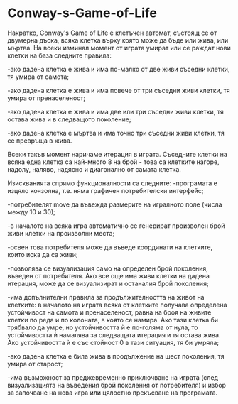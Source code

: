 # Conway-s-Game-of-Life


Накратко, Conway's Game of Life е клетъчен автомат, състоящ се от двумерна дъска, всяка клетка върху която може да бъде или жива, или мъртва. На всеки изминал момент от играта умират или се раждат нови клетки на база следните правила:

-ако дадена клетка е жива и има по-малко от две живи съседни клетки, тя умира от самота;

-ако дадена клетка е жива и има повече от три съседни живи клетки, тя умира от пренаселеност;

-ако дадена клетка е жива и има две или три съседни живи клетки, тя остава жива и в следващото поколение;

-ако дадена клетка е мъртва и има точно три съседни живи клетки, тя се превръща в жива.

Всеки такъв момент наричаме итерация в играта.
Съседните клетки на всяка една клетка са най-много 8 на брой - това са клетките нагоре, надолу, наляво, надясно и диагонално от самата клетка.


Изискванията спрямо функционалности са следните:
-програмата e изцяло конзолна, т.е. няма графичен потребителски интерфейс;

-потребителят move да въвежда размерите на игралното поле (числа между 10 и 30);

-в началото на всяка игра автоматично се генерират произволен брой живи клетки на произволни места;

-освен това потребителя може да въведе координати на клетките, които иска да са живи;

-позволява се визуализация само на определен брой поколения, въведен от потребителя. Ако все още има живи клетки на дадена итерация, може да се визуализират и останалия брой поколения;

-има допълнителни правила за продължителността на живот на клетките: в началото на играта всяка от клетките получава определена устойчивост на самота и пренаселеност, равна на броя на живите клетки по реда и по колоната, в която се намира. Ако тази клетка би трябвало да умре, но устойчивостта ѝ е по-голяма от нула, то устойчивостта ѝ намалява за следващата итерация и тя остава жива. Ако устойчивостта ѝ е със стойност 0 в тази ситуация, тя би умряла;

-ако дадена клетка е била жива в продължение на шест поколения, тя умира от старост;

-има възможност за преджевременно приключване на играта (след визуализацията на въведения брой поколения от потребителя) и избор за започване на нова игра или цялостно прекъсване на програмата.
